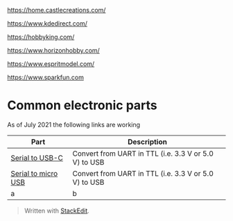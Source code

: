 
https://home.castlecreations.com/

https://www.kdedirect.com/

https://hobbyking.com/

https://www.horizonhobby.com/

https://www.espritmodel.com/

https://www.sparkfun.com

# Common electronic parts
As of July 2021 the following links are working

|Part| Description |
|--|--|
| [Serial to USB-C ](https://www.sparkfun.com/products/15096) | Convert from UART in TTL (i.e. 3.3 V or 5.0 V) to USB | 
| [Serial to micro USB](https://www.sparkfun.com/products/12731) | Convert from UART in TTL (i.e. 3.3 V or 5.0 V) to USB |
|a|b|

> Written with [StackEdit](https://stackedit.io/).
<!--stackedit_data:
eyJoaXN0b3J5IjpbLTE2NjczNDE2MTZdfQ==
-->